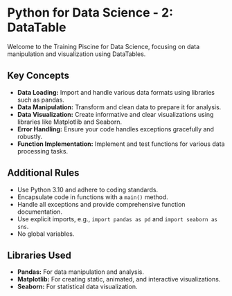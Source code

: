 # Python for Data Science - 2: DataTable

Welcome to the Training Piscine for Data Science, focusing on data manipulation and visualization using DataTables.

## Key Concepts

- **Data Loading:** Import and handle various data formats using libraries such as pandas.
- **Data Manipulation:** Transform and clean data to prepare it for analysis.
- **Data Visualization:** Create informative and clear visualizations using libraries like Matplotlib and Seaborn.
- **Error Handling:** Ensure your code handles exceptions gracefully and robustly.
- **Function Implementation:** Implement and test functions for various data processing tasks.

## Additional Rules

- Use Python 3.10 and adhere to coding standards.
- Encapsulate code in functions with a `main()` method.
- Handle all exceptions and provide comprehensive function documentation.
- Use explicit imports, e.g., `import pandas as pd` and `import seaborn as sns`.
- No global variables.

## Libraries Used

- **Pandas:** For data manipulation and analysis.
- **Matplotlib:** For creating static, animated, and interactive visualizations.
- **Seaborn:** For statistical data visualization.
